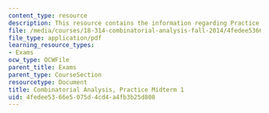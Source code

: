 ```yaml
---
content_type: resource
description: This resource contains the information regarding Practice Midterm 1.
file: /media/courses/18-314-combinatorial-analysis-fall-2014/4fedee5366e5075d4cd4a4fb3b25d808_MIT18_314F14_pracq1.pdf
file_type: application/pdf
learning_resource_types:
- Exams
ocw_type: OCWFile
parent_title: Exams
parent_type: CourseSection
resourcetype: Document
title: Combinatorial Analysis, Practice Midterm 1
uid: 4fedee53-66e5-075d-4cd4-a4fb3b25d808
---
```

